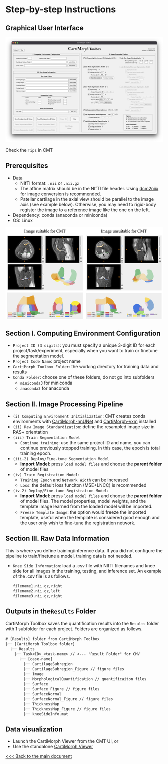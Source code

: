 # Step-by-step Instructions

## Graphical User Interface

![CMT-UI](instructions.assets/CMT-UI.png)

Check the `Tips` in CMT

## Prerequisites

- Data
  - NIfTI format: `.nii` or `.nii.gz`
  - The affine matrix should be in the NIfTI file header. Using [dcm2niix](https://github.com/rordenlab/dcm2niix) for image conversion is recommended.
  - Patellar cartilage in the axial view should be parallel to the image axis (see example below). Otherwise, you may need to rigid-body register the image to a reference image like the one on the left.
- Dependency: conda (anaconda or miniconda)
- OS: Linux

![example-MRI](instructions.assets/example-MRI.png)

## Section I. Computing Environment Configuration

- `Project ID (3 digits)`: you must specify a unique 3-digit ID for each project/task/experiment, especially when you want to train or finetune the segmentation model.
- `Project Code Name`: project name
- `CartiMorph Toolbox Folder`: the working directory for training data and results
- `Conda Folder`: choose one of these folders, do not go into subfolders 
  - `miniconda3` for miniconda
  - `anaconda3` for anaconda

## Section II. Image Processing Pipeline

- `(i) Computing Environment Initialization`: CMT creates conda environments with [CartiMorph-nnUNet](https://github.com/YongchengYAO/CartiMorph-nnUNet) and [CartiMorph-vxm](https://github.com/YongchengYAO/CartiMorph-vxm) installed
- `(ii) Raw Image Standardization`: define the resampled image size in RAS+ orientation
- `(iii) Train Segmentation Model`
  - `Continue training`: use the same project ID and name, you can continue previously stopped training. In this case, the epoch is total training epoch.
- `(iii-2) Deploy/Fine-tune Segmentation Model`
  - **Import Model**: press `load model files` and choose the **parent folder** of model files
- `(iv) Train Registration Model`:  
  - `Training Epoch` and `Network Width` can be increased
  - `Loss`: the default loss funciton (MSE+LNCC) is recommended
- `(iv-2) Deploy/Fine-tune Registration Model`:  
  - **Import Model**: press `load model files` and choose the **parent folder** of model files. The model properties, model weights, and the template image learned from the loaded model will be imported.
  - `Freeze Template Image`: the option would freeze the imported template, useful when the template is considered good enough and the user only wish to fine-tune the registration network.

## Section III. Raw Data Information

This is where you define training/inference data. If you did not configure the pipeline to train/finetune a model, training data is not needed.

- `Knee Side Information`: load a .csv file with NIfTI filenames and knee side for all images in the training, testing, and inference set. An example of the .csv file is as follows.

  ```
  filename1.nii.gz,right
  filename2.nii.gz,left
  filename3.nii.gz,right
  ```

## Outputs in the`Results` Folder

CartiMorph Toolbox saves the quantification results into the `Results` folder with 1 subfolder for each project.  Folders are organized as follows.

```
# [Results] folder from CartiMorph Toolbox
├── [CartiMorph Toolbox folder]
  ├── Results
    ├── Task<ID>_<task-name> // <--- "Result Folder" for CMV
      ├── [case-name]
        ├── CartilageSubregion
        ├── CartilageSubregion_Figure // figure files
        ├── Image
        ├── MorphologicalQuantification // quantificaiton files
        ├── Surface
        ├── Surface_Figure // figure files
        ├── SurfaceNormal
        ├── SurfaceNormal_Figure // figure files
        ├── ThicknessMap
        ├── ThicknessMap_Figure // figure files
        ├── kneeSideInfo.mat
```

## Data visualization

- Launch the CartiMorph Viewer from the CMT UI, or
- Use the standalone [CartiMorph Viewer](https://github.com/YongchengYAO/CartiMorph-Viewer) 

[<<< Back to the main document](https://github.com/YongchengYAO/CartiMorph-Toolbox)
